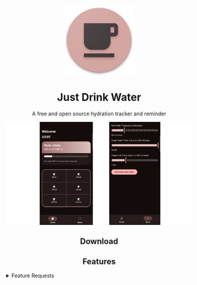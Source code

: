 <div align="center">

<a href="https://github.com/meeroTheo/just-drink-water">
    <img src="./.github/readme-images/app-icon.png" alt="JDW logo" height="192" width="192" />
</a>

# Just Drink Water

</div>

<div align="center">

A free and open source hydration tracker and reminder

<img src="./.github/readme-images/screens.png" alt="JDW screenshots" />

## Download

## Features


<div align="left">

<details><summary>Feature Requests</summary>

* Write a detailed issue, explaining what it should do or how.

</details>

</div>
